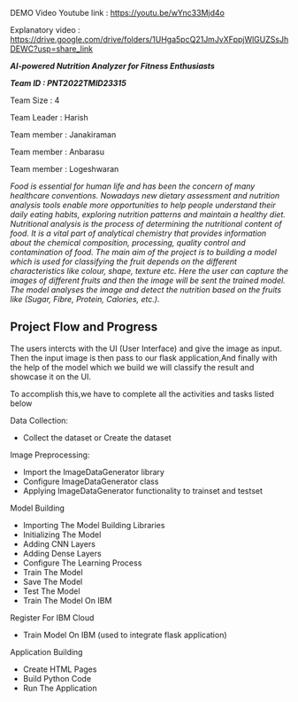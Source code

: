 DEMO Video Youtube link : https://youtu.be/wYnc33Mjd4o

Explanatory video : https://drive.google.com/drive/folders/1UHga5pcQ21JmJvXFppjWlGUZSsJhDEWC?usp=share_link

***AI-powered Nutrition Analyzer for Fitness Enthusiasts***

***Team ID : PNT2022TMID23315***

Team Size : 4

Team Leader : Harish

Team member : Janakiraman

Team member : Anbarasu

Team member : Logeshwaran


*Food is essential for human life and has been the concern of many healthcare conventions. Nowadays new dietary assessment and nutrition analysis tools enable more opportunities to help people understand their daily eating habits, exploring nutrition patterns and maintain a healthy diet. Nutritional analysis is the process of determining the nutritional content of food. It is a vital part of analytical chemistry that provides information about the chemical composition, processing, quality control and contamination of food. 
The main aim of the project is to building a model which is used for classifying the fruit depends on the different characteristics like colour, shape, texture etc. Here the user can capture the images of different fruits and then the image will be sent the trained model. The model analyses the image and detect the nutrition based on the fruits like (Sugar, Fibre, Protein, Calories, etc.).*

## Project Flow and Progress

The users intercts with the UI (User Interface) and give the image as input. Then the input image is then pass to our flask application,And finally with the help of the model which we build we will classify the result and showcase it on the UI.

To accomplish this,we have to complete all the activities and tasks listed below

Data Collection:

* Collect the dataset or Create the dataset

Image Preprocessing:

* Import the ImageDataGenerator library
* Configure ImageDataGenerator class
* Applying ImageDataGenerator functionality to trainset and testset

Model Building

* Importing The Model Building Libraries
* Initializing The Model
* Adding CNN Layers
* Adding Dense Layers
* Configure The Learning Process
* Train The Model
* Save The Model
* Test The Model
* Train The Model On IBM

Register For IBM Cloud

* Train Model On IBM (used to integrate flask application)

Application Building

* Create HTML Pages
* Build Python Code
* Run The Application

